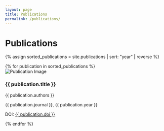 ```yaml
---
layout: page
title: Publications
permalink: /publications/
---
```


<h1>Publications</h1>

{% assign sorted_publications = site.publications | sort: "year" | reverse %}
<div class="publications-list">
  {% for publication in sorted_publications %}
    <div class="publication">
        <img class="publication-image" src="{{ publication.image }}" alt="Publication Image">
        <div class="publication-details">
            <h3 class="publication-title">{{ publication.title }}</h3>
            <p class="publication-authors">{{ publication.authors }}</p>
            <p class="publication-journal">{{ publication.journal }}, {{ publication.year }}</p>
            <p class="publication-doi">
                DOI: <a href="{{ publication.doi }}" target="_blank">{{ publication.doi }}</a>
            </p>
        </div>
    </div>
  {% endfor %}
</div>
